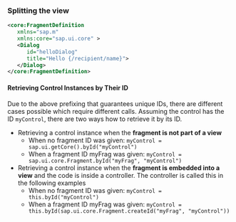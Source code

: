 ### Splitting the view

```XML
<core:FragmentDefinition
   xmlns="sap.m"
   xmlns:core="sap.ui.core" >
   <Dialog
      id="helloDialog"
      title="Hello {/recipient/name}">
   </Dialog>
</core:FragmentDefinition>
```


#### Retrieving Control Instances by Their ID

Due to the above prefixing that guarantees unique IDs, there are different cases possible which require different calls.
Assuming the control has the ID ```myControl```, there are two ways how to retrieve it by its ID.

- Retrieving a control instance when the **fragment is not part of a view**
  - When no fragment ID was given: ```myControl = sap.ui.getCore().byId("myControl")```
  - When a fragment ID myFrag was given: ```myControl = sap.ui.core.Fragment.byId("myFrag", "myControl")```
- Retrieving a control instance when the **fragment is embedded into a view** and the code is inside a controller. The controller is called this in the following examples
  - When no fragment ID was given: ```myControl = this.byId("myControl")```
  - When a fragment ID myFrag was given: ```myControl = this.byId(sap.ui.core.Fragment.createId("myFrag", "myControl"))```
  
  
 
